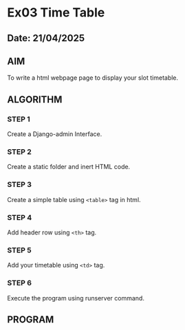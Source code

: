 # Ex03 Time Table
## Date: 21/04/2025

## AIM
To write a html webpage page to display your slot timetable.

## ALGORITHM
### STEP 1
Create a Django-admin Interface.

### STEP 2
Create a static folder and inert HTML code.

### STEP 3
Create a simple table using ```<table>``` tag in html.

### STEP 4
Add header row using ```<th>``` tag.

### STEP 5
Add your timetable using ```<td>``` tag.

### STEP 6
Execute the program using runserver command.

## PROGRAM
<!DOCTYPE html>
<html>
<head>
    <title>SLOT TIME TABLE - Surya R , reg no:212224040339</title>
    <style>
        table {
            border-collapse: collapse;
            width: 80%;
            margin: 5px auto;
        }

        table + table {
            margin-top: 20px;
        }

        th, td {
            border: 5px solid Black;
            text-align: center;
            padding: 8px;
        }

        img {
            width: 100%;
            height: 15%;
        }

        .center-text {
            text-align: center;
        }
        
        strong {
            font-weight: bold;
            font-size: 30px;
        }
    </style>
</head>
<body>
    <img src="logo.png">
    <div class="center-text">
        <p><strong>SLOT TIME TABLE - Surya R (212224040339) </strong></p>
    </div>
    <table>
        <tr>
            <th colspan="1" bgcolor="Yellow">Day/Time</th>
            <th colspan="1" bgcolor="Yellow">Monday</th>
            <th colspan="1" bgcolor="Yellow">Tuesday</th>
            <th colspan="1" bgcolor="Yellow">Wednesday</th>
            <th colspan="1" bgcolor="Yellow">Thursday</th>
            <th colspan="1" bgcolor="Yellow">Friday</th>
        </tr>
        <tr>
            <th colspan="1" bgcolor="Yellow">8-10</th>
            <th colspan="3" bgcolor="Cyan">FREE SLOT</th>
            <th colspan="2" bgcolor="Cyan">UI UX</th>
        </tr>
        <tr>
            <th colspan="1" bgcolor="Yellow">10-12</th>
            <th colspan="1" bgcolor="Cyan">WEB</th>
            <th colspan="1" bgcolor="Cyan">PY</th>
            <th colspan="1" bgcolor="Cyan">WEB</th>
            <th colspan="1" bgcolor="Cyan">REASONING</th>
            <th colspan="1" bgcolor="Cyan">BEEE</th>
        </tr>
        <tr>
            <th colspan="1" bgcolor="Yellow">12-1</th>
            <th colspan="5" bgcolor="Cyan">LUNCH</th>
        </tr>
        <tr>
            <th colspan="1" bgcolor="Yellow">1-3</th>
            <th colspan="1" bgcolor="Cyan">CN</th>
            <th colspan="1" bgcolor="Cyan">BLOCKCHAIN</th>
            <th colspan="1" bgcolor="Cyan">MENTOR MEET</th>
            <th colspan="1" bgcolor="Cyan">BEEE</th>
            <th colspan="1" bgcolor="Cyan">PY</th>
        </tr>
        </tr>
    </table>

    <table>
        <tr>
            <th colspan="1" bgcolor="White">S. No.</th>
            <th colspan="1" bgcolor="White">Subject Code</th>
            <th colspan="2" bgcolor="White">Subject Name</th>
        </tr>
        <tr>
            <th colspan="1" bgcolor="White">1.</th>
            <th colspan="1" bgcolor="White">19AI41</th>
            <th colspan="2" bgcolor="White">Fundamentals of Web Application Development(WEB)</th>
        </tr>
        <tr>
            <th colspan="1" bgcolor="White">2.</th>
            <th colspan="1" bgcolor="White">19AL301</th>
            <th colspan="2" bgcolor="White">Python Programming(PY)</th>        
        </tr>
        <tr>
            <th colspan="1" bgcolor="White">3.</th>
            <th colspan="1" bgcolor="White">19AL547</th>
            <th colspan="2" bgcolor="White">BLOCKCHAIN FOR BUSINESS(BLOCKCHAIN)</th> 
        </tr>
        <tr>
            <th colspan="1" bgcolor="White">4.</th>
            <th colspan="1" bgcolor="White">19EE305</th>
            <th colspan="2" bgcolor="White">BASIC ELECTRICAL,ELECTRONCS AND MEASUREMENT(BEEE)</th> 
        </tr>
        <tr>
            <th colspan="1" bgcolor="White">5.</th>
            <th colspan="1" bgcolor="White">19CS549</th>
            <th colspan="2" bgcolor="White">UI AND UX DESIGNS(UI UX)</th> 
        </tr>
        <tr>
            <th colspan="1" bgcolor="White">6.</th>
            <th colspan="1" bgcolor="White">19CS406</th>
            <th colspan="2" bgcolor="White">COMPUTER NETWORKS(CN)</th> 
        </tr>
        <tr>
            <th colspan="1" bgcolor="White">7.</th>
            <th colspan="1" bgcolor="White">19EY709</th>
            <th colspan="2" bgcolor="White">REASONING ABILITY(REASONING)</th> 
        </tr>
        <tr>
            <th colspan="1" bgcolor="White">8.</th>
            <th colspan="1" bgcolor="White">ECA-M</th>
            <th colspan="2" bgcolor="White">MENTOR MEET(MENTOR)</th> 
        </tr>
    </table>
</body>
</html>


## OUTPUT
![image](https://github.com/user-attachments/assets/ecc7ec6e-0e24-4683-bda4-2ee870cf10e5)




## RESULT
The program for creating slot timetable using basic HTML tags is executed successfully.
